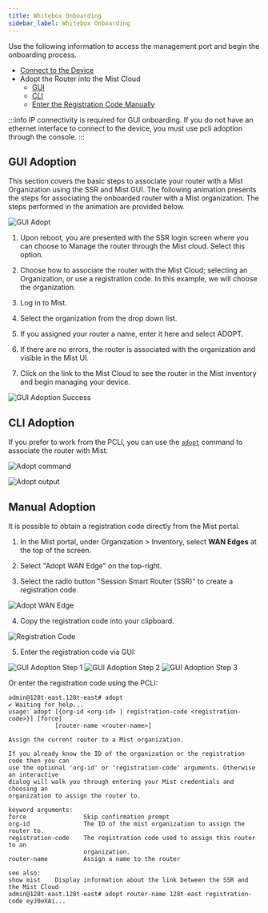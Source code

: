 ```yaml
---
title: Whitebox Onboarding
sidebar_label: Whitebox Onboarding
---
```


Use the following information to access the management port and begin the onboarding process.

- [Connect to the Device](hdwr_whitebox_port_layout.md)
- Adopt the Router into the Mist Cloud
	- [GUI](#gui-adoption)
	- [CLI](#cli-adoption)
	- [Enter the Registration Code Manually](#manual-adoption)

:::info
IP connectivity is required for GUI onboarding. If you do not have an ethernet interface to connect to the device, you must use pcli adoption through the console.
:::

## GUI Adoption

This section covers the basic steps to associate your router with a Mist Organization using the SSR and Mist GUI. The following animation presents the steps for associating the onboarded router with a Mist organization. The steps performed in the animation are provided below.

![GUI Adopt](/img/gui-adopt.gif)

1. Upon reboot, you are presented with the SSR login screen where you can choose to Manage the router through the Mist cloud. Select this option. 

2. Choose how to associate the router with the Mist Cloud; selecting an Organization, or use a registration code. In this example, we will choose the organization.

3. Log in to Mist.

4. Select the organization from the drop down list.

5. If you assigned your router a name, enter it here and select ADOPT.

6. If there are no errors, the router is associated with the organization and visible in the Mist UI.

7. Click on the link to the Mist Cloud to see the router in the Mist inventory and begin managing your device.

![GUI Adoption Success](/img/gui_adopt_success.png)

## CLI Adoption

If you prefer to work from the PCLI, you can use the [`adopt`](cli_reference.md#adopt) command to associate the router with Mist. 

![Adopt command](/img/adopt_pcli_imagebased1.png)


![Adopt output](/img/adopt_pcli_imagebased2.png)

## Manual Adoption

It is possible to obtain a registration code directly from the Mist portal. 

1. In the Mist portal, under Organization > Inventory, select **WAN Edges** at the top of the screen. 

2. Select "Adopt WAN Edge" on the top-right. 

3. Select the radio button "Session Smart Router (SSR)" to create a registration code.

![Adopt WAN Edge](/img/adopt-wan-edge.png)

4. Copy the registration code into your clipboard.

![Registration Code](/img/adopt-registration-code.png)

5. Enter the registration code via GUI:

![GUI Adoption Step 1](/img/gui-reg-code-adoption-1.png)
![GUI Adoption Step 2](/img/gui-reg-code-adoption-2.png)
![GUI Adoption Step 3](/img/gui-reg-code-adoption-3.png)

Or enter the registration code using the PCLI:

```
admin@128t-east.128t-east# adopt
✔ Waiting for help...
usage: adopt [{org-id <org-id> | registration-code <registration-code>}] [force]
             [router-name <router-name>]

Assign the current router to a Mist organization.

If you already know the ID of the organization or the registration code then you can
use the optional 'org-id' or 'registration-code' arguments. Otherwise an interactive
dialog will walk you through entering your Mist credentials and choosing an
organization to assign the router to.

keyword arguments:
force                Skip confirmation prompt
org-id               The ID of the mist organization to assign the router to.
registration-code    The registration code used to assign this router to an
                     organization.
router-name          Assign a name to the router

see also:
show mist    Display information about the link between the SSR and the Mist Cloud
admin@128t-east.128t-east# adopt router-name 128t-east registration-code eyJ0eXAi...
```

